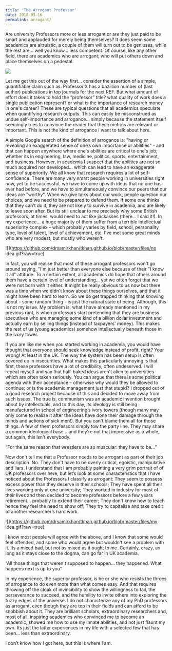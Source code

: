 ```yaml
---
title: 'The Arrogant Professor'
date: 2018-03-16
permalink: arrogant/
---
```

Are university Professors more or less arrogant or are they just paid to be smart and applauded for merely being themselves? It does seem some academics are altruistic, a couple of them will turn out to be geniuses, while the rest are… well you know… less competent. Of course, like any other field, there are academics who are arrogant; who will put others down and place themselves on a pedestal.

![](https://github.com/drsamirkhan/tkhan.github.io/blob/master/files/overly-confident-8.gif?raw=true)

Let me get this out of the way first… consider the assertion of a simple, quantifiable claim such as: Professor X has a bazillion number of (last author) publications in top journals for the next REF. But what amount of effort does it takes to hold the “professor” title? what quality of work does a single publication represent? or what is the importance of research money in one's career? These are typical questions that all academics speculate when quantifying research outputs. This can easily be misconstrued as undue self-importance and arrogance... simply because the statement itself seemingly tries to convince the reader that these metrics are relevant or important. This is not the kind of arrogance I want to talk about here.

A simple Google search of the definition of arrogance is: "having or revealing an exaggerated sense of one’s own importance or abilities" - and that can happen anywhere where one's abilities are critical to one's job; whether its in engineering, law, medicine, politics, sports, entertainment, and business. However, in academia I suspect that the abilities are not so much acquired nor developed… which can lead to have an exaggerate sense of superiority. We all know that research requires a lot of self-confidence. There are many very smart people working in universities right now, yet to be successful, we have to come up with ideas that no one has ever had before, and we have to simultaneously convince our peers that our ideas are "worthy". When we give talks about our work, people question our choices, and we need to be prepared to defend them. If some one thinks that they can’t do it, they are not likely to survive in academia, and are likely to leave soon after. But its still unclear to me precisely why some British professors, at times, would need to act like jackasses (there... I said it!). In my experience… a huge majority of them suffer from a terrible intellectual superiority complex – which probably varies by field, school, personality type, level of talent, level of achievement, etc. I've met some great minds who are very modest, but mostly who weren't.

![](https://github.com/drsamirkhan/tkhan.github.io/blob/master/files/no idea.gif?raw=true)

In fact, you will realise that most of these arrogant professors won't go around saying, "I'm just better than everyone else because of their "I know it all" attitude. To a certain extent, all academics do hope that others around them have a certain level of understanding... yet we often forget that we were not born with it either. It might be really obvious to us now but there was a time when we didn't know about these things ourselves, and that it might have been hard to learn. So we do get trapped thinking that knowing about - some random thing - is just the natural state of being. Although, this is not my issue. My problem is, what I have already mentioned in my previous rant, is when professors start pretending that they are business executives who are managing some kind of a billion dollar investment and actually earn by selling things (instead of taxpayers' money). This makes the rest of us (young academics) somehow intellectually beneath those in the ivory tower. 

If you are like me when you started working in academia, you would have thought that everyone should seek knowledge instead of profit, right? Your wrong! At least in the UK. The way the system has been setup is often covered up in insecurities. What makes this particularly annoying is that first, these professors have a lot of credibility, often undeserved. I will repeat myself and say that half-baked ideas aren't alien to universities which are often taken seriously. You can argue that there is some political agenda with their acceptance – otherwise why would they be allowed to continue; or is the academic management just that stupid? I dropped out of a good research project because of this and decided to move away from such issues. The true is, communism was an academic invention brought about by intellectuals, and to this day, its ideology is still being manufactured in school of engineering’s ivory towers (though many may only come to realize it after the ideas have done their damage through the minds and actions of sick men!). But you can't blame them all for those things. A few of them professors simply tow the party line. They may share a common ideological base… and they're not that impressive as a whole, but again, this isn't everybody. 

“For the same reason that wrestlers are so muscular: they have to be…” 

Now don't tell me that a Professor needs to be arrogant as part of their job description. No. They don't have to be overly critical, egoistic, manipulative and liars. I understand that I am probably painting a very grim portrait of of UK professors over here, but let’s look at some characteristics that I have noticed about the Professors I classify as arrogant: 
They seem to possess excess power than they deserve in their schools;
They have spent all their lives working only at one university;
They worked in industry for most of their lives and then decided to become professors before a few years retirement… probably to extend their career;
They don't know how to teach hence they feel the need to show off;
They try to capitalise and take credit of another researcher’s hard work. 

![](https://github.com/drsamirkhan/tkhan.github.io/blob/master/files/my idea.gif?raw=true)

I know most people will agree with the above, and I know that some would feel offended, and some who would agree but wouldn't see a problem with it. Its a mixed bad, but not as mixed as it ought to me. Certainly, crazy, as long as it stays close to the dogma, can go far in UK academia.

“All those things that weren't supposed to happen... they happened. What happens next is up to you”

In my experience, the superior professor, is he or she who resists the throes of arrogance to do even more than what comes easy. And that requires throwing off the cloak of invincibility to show the willingness to fail, the perseverance to succeed, and the humility to invite others into exploring the fuzzy edges of the universe. I do not characterize any of my PhD professors as arrogant, even though they are top in their fields and can afford to be snobbish about it. They are brilliant scholars, extraordinary researchers and, most of all, inspiring academics who convinced me to become an academic, showed me how to use my innate abilities, and not just flaunt my own. Its just the latter experiences in my life with a selected few that has been… less than extraordinary.

I don’t know how I got here, but this is where I am.
